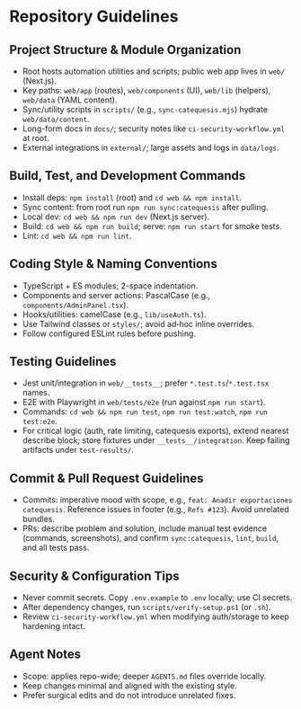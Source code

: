 # Repository Guidelines

## Project Structure & Module Organization
- Root hosts automation utilities and scripts; public web app lives in `web/` (Next.js).
- Key paths: `web/app` (routes), `web/components` (UI), `web/lib` (helpers), `web/data` (YAML content).
- Sync/utility scripts in `scripts/` (e.g., `sync-catequesis.mjs`) hydrate `web/data/content`.
- Long-form docs in `docs/`; security notes like `ci-security-workflow.yml` at root.
- External integrations in `external/`; large assets and logs in `data/logs`.

## Build, Test, and Development Commands
- Install deps: `npm install` (root) and `cd web && npm install`.
- Sync content: from root run `npm run sync:catequesis` after pulling.
- Local dev: `cd web && npm run dev` (Next.js server).
- Build: `cd web && npm run build`; serve: `npm run start` for smoke tests.
- Lint: `cd web && npm run lint`.

## Coding Style & Naming Conventions
- TypeScript + ES modules; 2-space indentation.
- Components and server actions: PascalCase (e.g., `components/AdminPanel.tsx`).
- Hooks/utilities: camelCase (e.g., `lib/useAuth.ts`).
- Use Tailwind classes or `styles/`; avoid ad‑hoc inline overrides.
- Follow configured ESLint rules before pushing.

## Testing Guidelines
- Jest unit/integration in `web/__tests__`; prefer `*.test.ts`/`*.test.tsx` names.
- E2E with Playwright in `web/tests/e2e` (run against `npm run start`).
- Commands: `cd web && npm run test`, `npm run test:watch`, `npm run test:e2e`.
- For critical logic (auth, rate limiting, catequesis exports), extend nearest describe block; store fixtures under `__tests__/integration`. Keep failing artifacts under `test-results/`.

## Commit & Pull Request Guidelines
- Commits: imperative mood with scope, e.g., `feat: Anadir exportaciones catequesis`. Reference issues in footer (e.g., `Refs #123`). Avoid unrelated bundles.
- PRs: describe problem and solution, include manual test evidence (commands, screenshots), and confirm `sync:catequesis`, `lint`, `build`, and all tests pass.

## Security & Configuration Tips
- Never commit secrets. Copy `.env.example` to `.env` locally; use CI secrets.
- After dependency changes, run `scripts/verify-setup.ps1` (or `.sh`).
- Review `ci-security-workflow.yml` when modifying auth/storage to keep hardening intact.

## Agent Notes
- Scope: applies repo-wide; deeper `AGENTS.md` files override locally.
- Keep changes minimal and aligned with the existing style.
- Prefer surgical edits and do not introduce unrelated fixes.
